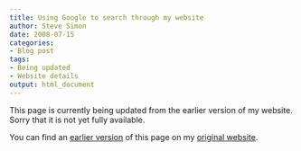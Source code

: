 ```yaml
---
title: Using Google to search through my website
author: Steve Simon
date: 2008-07-15
categories:
- Blog post
tags:
- Being updated
- Website details
output: html_document
---
```


This page is currently being updated from the earlier version of my website. Sorry that it is not yet fully available.

<!---More--->

You can find an [earlier version][sim1] of this page on my [original website][sim2].

[sim1]: http://www.pmean.com/08/UsingGoogle.html
[sim2]: http://www.pmean.com/original_site.html
